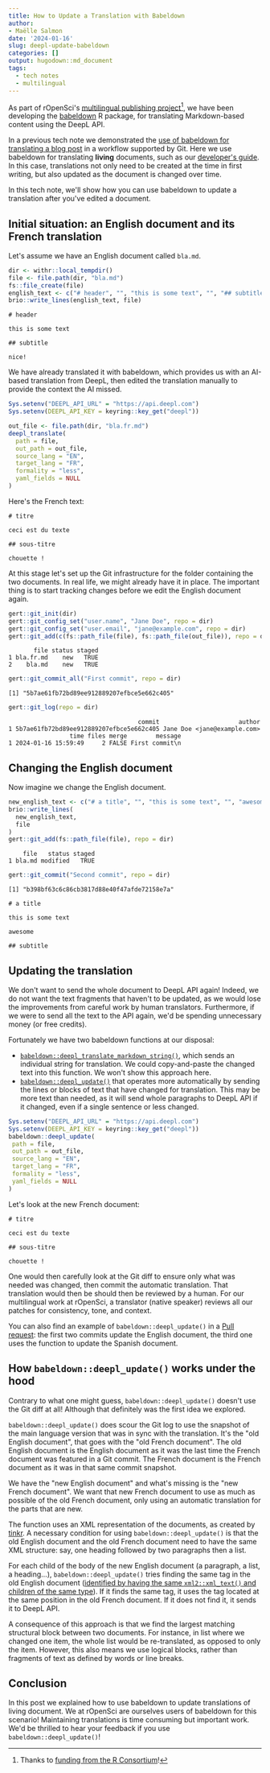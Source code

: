 ```yaml
---
title: How to Update a Translation with Babeldown
author: 
- Maëlle Salmon
date: '2024-01-16'
slug: deepl-update-babeldown
categories: []
output: hugodown::md_document
tags:
  - tech notes
  - multilingual
---
```



As part of rOpenSci's [multilingual publishing project](/multilingual-publishing/)[^1],  we have been developing the  [babeldown](https://docs.ropensci.org/babeldown/) R package, for translating Markdown-based content using the DeepL API.

[^1]: Thanks to [funding from the R Consortium](https://www.r-consortium.org/all-projects/awarded-projects/2022-group-2)!

In a previous tech note we demonstrated the [use of babeldown for translating a blog post](/blog/2023/09/26/how-to-translate-a-hugo-blog-post-with-babeldown/) in a workflow supported by Git.
Here we use babeldown for translating **living** documents, such as our  [developer's guide](https://devguide.ropensci.org/).
In this case, translations not only need to be created at the time in first writing, but also updated as the document is changed over time.

In this tech note, we'll show how you can use babeldown to update a translation after you've edited a document.

## Initial situation: an English document and its French translation

Let's assume we have an English document called `bla.md`.


```r
dir <- withr::local_tempdir()
file <- file.path(dir, "bla.md")
fs::file_create(file)
english_text <- c("# header", "", "this is some text", "", "## subtitle", "", "nice!")
brio::write_lines(english_text, file)
```


```
# header

this is some text

## subtitle

nice!
```

We have already translated it with babeldown, which provides us with an AI-based translation from DeepL, then edited the translation manually to provide the context the AI missed.


```r
Sys.setenv("DEEPL_API_URL" = "https://api.deepl.com")
Sys.setenv(DEEPL_API_KEY = keyring::key_get("deepl"))

out_file <- file.path(dir, "bla.fr.md")
deepl_translate(
  path = file,
  out_path = out_file,
  source_lang = "EN",
  target_lang = "FR",
  formality = "less",
  yaml_fields = NULL
)
```



Here's the French text:



```
# titre

ceci est du texte

## sous-titre

chouette !
```

At this stage let's set up the Git infrastructure for the folder containing the two documents.
In real life, we might already have it in place.
The important thing is to start tracking changes before we edit the English document again.


```r
gert::git_init(dir)
gert::git_config_set("user.name", "Jane Doe", repo = dir)
gert::git_config_set("user.email", "jane@example.com", repo = dir)
gert::git_add(c(fs::path_file(file), fs::path_file(out_file)), repo = dir)
```

```
       file status staged
1 bla.fr.md    new   TRUE
2    bla.md    new   TRUE
```

```r
gert::git_commit_all("First commit", repo = dir)
```

```
[1] "5b7ae61fb72bd89ee912889207efbce5e662c405"
```

```r
gert::git_log(repo = dir)
```

```
                                    commit                      author
1 5b7ae61fb72bd89ee912889207efbce5e662c405 Jane Doe <jane@example.com>
                 time files merge        message
1 2024-01-16 15:59:49     2 FALSE First commit\n
```

## Changing the English document

Now imagine we change the English document.


```r
new_english_text <- c("# a title", "", "this is some text", "", "awesome", "", "## subtitle", "")
brio::write_lines(
  new_english_text,
  file
)
gert::git_add(fs::path_file(file), repo = dir)
```

```
    file   status staged
1 bla.md modified   TRUE
```

```r
gert::git_commit("Second commit", repo = dir)
```

```
[1] "b398bf63c6c86cb3817d88e40f47afde72158e7a"
```


```
# a title

this is some text

awesome

## subtitle
```

## Updating the translation

We don't want to send the whole document to DeepL API again!
Indeed, we do not want the text fragments that haven't to be updated, as we would lose the improvements from careful work by human translators. 
Furthermore, if we were to send all the text to the API again, we'd be spending unnecessary money (or free credits).

Fortunately we have two babeldown functions at our disposal:

- [`babeldown::deepl_translate_markdown_string()`](http://docs.ropensci.org/babeldown/reference/deepl_translate_markdown_string.html), which sends an individual string for translation.  We could copy-and-paste the changed text into this function. We won't show this approach here.
- [`babeldown::deepl_update()`](http://docs.ropensci.org/babeldown/reference/deepl_update.html) that operates more automatically by sending the lines or blocks of text that have changed for translation.  This may be more text than needed, as it will send whole paragraphs to DeepL API if it changed, even if a single sentence or less changed.


```r
Sys.setenv("DEEPL_API_URL" = "https://api.deepl.com")
Sys.setenv(DEEPL_API_KEY = keyring::key_get("deepl"))
babeldown::deepl_update(
 path = file,
 out_path = out_file,
 source_lang = "EN",
 target_lang = "FR",
 formality = "less",
 yaml_fields = NULL
)
```

Let's look at the new French document:


```
# titre

ceci est du texte

## sous-titre

chouette !
```

One would then carefully look at the Git diff to ensure only what was needed was changed, then commit the automatic translation.
That translation would then be should then be reviewed by a human. For our multilingual work at rOpenSci, a translator (native speaker) reviews all our patches for consistency, tone, and context.

You can also find an example of `babeldown::deepl_update()` in a [Pull request](https://github.com/maelle/auto-update-translations/pull/1): the first two commits update the English document, the third one uses the function to update the Spanish document.

## How `babeldown::deepl_update()` works under the hood

Contrary to what one might guess, `babeldown::deepl_update()` doesn't use the Git diff at all!
Although that definitely was the first idea we explored.

`babeldown::deepl_update()` does scour the Git log to use the snapshot of the main language version that was in sync with the translation.
It's the "old English document", that goes with the "old French document".
The old English document is the English document as it was the last time the French document was featured in a Git commit.
The French document is the French document as it was in that same commit snapshot.

We have the "new English document" and what's missing is the "new French document".
We want that new French document to use as much as possible of the old French document, only using an automatic translation for the parts that are new.

The function uses an XML representation of the documents, as created by [tinkr](https://docs.ropensci.org/tinkr).
A necessary condition for using `babeldown::deepl_update()` is that the old English document and the old French document need to have the same XML structure: say, one heading followed by two paragraphs then a list.

For each child of the body of the new English document (a paragraph, a list, a heading...), `babeldown::deepl_update()` tries finding the same tag in the old English document ([identified by having the same `xml2::xml_text()` and children of the same type](https://github.com/ropensci-review-tools/babeldown/blob/e8ef563eca232f1ba08b84c7bb0f999d4f452938/R/update.R#L136)).
If it finds the same tag, it uses the tag located at the same position in the old French document.
If it does not find it, it sends it to DeepL API.

A consequence of this approach is that we find the largest matching structural block between two documents. For instance, in  list where we changed one item, the whole list would be re-translated, as opposed to only the item.  However, this also means we use logical blocks, rather than fragments of text as defined by words or line breaks.

## Conclusion

In this post we explained how to use babeldown to update translations of living document.
We at rOpenSci are ourselves users of babeldown for this scenario!
Maintaining translations is time consuming but important work.
We'd be thrilled to hear your feedback if you use `babeldown::deepl_update()`!
